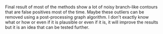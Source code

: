 Final result of most of the methods show a lot of noisy branch-like contours that are false positives most of the time. Maybe these outliers can be removed using a post-processing graph algorithm. I don't exactly know what or how or even if it is plausible or even if it is, it will improve the results but it is an idea that can be tested further.
